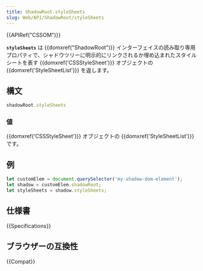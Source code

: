 ```yaml
---
title: ShadowRoot.styleSheets
slug: Web/API/ShadowRoot/styleSheets
---
```


{{APIRef("CSSOM")}}

**`styleSheets`** は {{domxref("ShadowRoot")}} インターフェイスの読み取り専用プロパティで、シャドウツリーに明示的にリンクされるか埋め込まれたスタイルシートを表す {{domxref('CSSStyleSheet')}} オブジェクトの {{domxref('StyleSheetList')}} を返します。

## 構文

```js
shadowRoot.styleSheets
```

### 値

{{domxref('CSSStyleSheet')}} オブジェクトの {{domxref('StyleSheetList')}} です。

## 例

```js
let customElem = document.querySelector('my-shadow-dom-element');
let shadow = customElem.shadowRoot;
let styleSheets = shadow.styleSheets;
```

## 仕様書

{{Specifications}}

## ブラウザーの互換性

{{Compat}}

